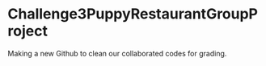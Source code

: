 # Challenge3PuppyRestaurantGroupProject 

Making a new Github to clean our collaborated codes for grading.
